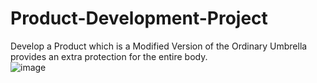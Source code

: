 # Product-Development-Project
Develop a Product which is a Modified Version of the Ordinary Umbrella provides an extra protection for the entire body.
</br>
![image](https://img.shields.io/badge/solidworks-005386?style=for-the-badge&logo=dassaultsystemes&logoColor=white)
